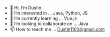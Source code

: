 - 👋 Hi, I’m Dustin
- 👀 I’m interested in ... Java, Python, JS
- 🌱 I’m currently learning ... Vue.js
- 💞️ I’m looking to collaborate on ... Java
- 📫 How to reach me ... Dustin1100@gmail.com

<!---
Dustin1100/Dustin1100 is a ✨ special ✨ repository because its `README.md` (this file) appears on your GitHub profile.
You can click the Preview link to take a look at your changes.
--->
